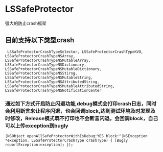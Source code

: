# LSSafeProtector
强大的防止crash框架
## 
## 目前支持以下类型crash
`` 
LSSafeProtectorCrashTypeSelector,
LSSafeProtectorCrashTypeKVO,
LSSafeProtectorCrashTypeNSArray,
LSSafeProtectorCrashTypeNSMutableArray,
LSSafeProtectorCrashTypeNSDictionary,
LSSafeProtectorCrashTypeNSMutableDictionary,
LSSafeProtectorCrashTypeNSStirng,
LSSafeProtectorCrashTypeNSMutableString,
LSSafeProtectorCrashTypeNSAttributedString,
LSSafeProtectorCrashTypeNSMutableAttributedString,
LSSafeProtectorCrashTypeNSNotificationCenter
``
### 通过如下方式开启防止闪退功能,debug模式会打印crash日志，同时会利用断言来让程序闪退，也会回调block,达到测试环境及时发现及时修改，Release模式既不打印也不会断言闪退，会回调block，自己可以上传exception到bugly
``
[NSObject openAllSafeProtectorWithIsDebug:YES block:^(NSException *exception, LSSafeProtectorCrashType crashType) {
    [Bugly reportException:exception];
}];
``
